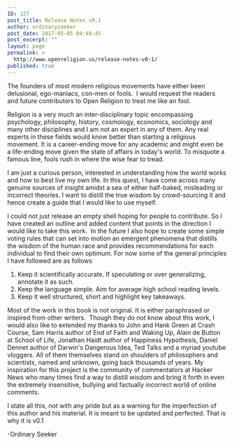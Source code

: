 ```yaml
---
ID: 127
post_title: Release Notes v0.1
author: ordinaryseeker
post_date: 2017-05-05 04:48:45
post_excerpt: ""
layout: page
permalink: >
  http://www.openreligion.us/release-notes-v0-1/
published: true
---
```

The founders of most modern religious movements have either been delusional, ego-maniacs, con-men or fools.  I would request the readers and future contributors to Open Religion to treat me like an fool.

Religion is a very much an inter-disciplinary topic encompassing psychology, philosophy, history, cosmology, economics, sociology and many other disciplines and I am not an expert in any of them. Any real experts in these fields would know better than starting a religious movement. It is a career-ending move for any academic and might even be a life-ending move given the state of affairs in today's world. To misquote a famous line, fools rush in where the wise fear to tread.

I am just a curious person, interested in understanding how the world works and how to best live my own life. In this quest, I have come across many genuine sources of insight amidst a sea of either half-baked, misleading or incorrect theories. I want to distill the true wisdom by crowd-sourcing it and hence create a guide that I would like to use myself.

I could not just release an empty shell hoping for people to contribute. So I have created an outline and added content that points in the direction I would like to take this work.  In the future I also hope to create some simple voting rules that can set into motion an emergent phenomena that distills the wisdom of the human race and provides recommendations for each individual to find their own optimum. For now some of the general principles I have followed are as follows
<ol>
 	<li>Keep it scientifically accurate. If speculating or over generalizing, annotate it as such.</li>
 	<li>Keep the language simple. Aim for average high school reading levels.</li>
 	<li>Keep it well structured, short and highlight key takeaways.</li>
</ol>
Most of the work in this book is not original. It is either paraphrased or inspired from other writers.  Though they do not know about this work, I would also like to extended my thanks to John and Hank Green at Crash Course, Sam Harris author of End of Faith and Waking Up, Alain de Button at School of Life, Jonathan Haidt author of Happiness Hypothesis, Daniel Dennet author of Darwin's Dangerous Idea, Ted Talks and a myriad youtube vloggers. All of them themselves stand on shoulders of philosophers and scientists, named and unknown, going back thousands of years. My inspiration for this project is the community of commentators at Hacker News who many times find a way to distill wisdom and bring it forth in even the extremely insensitive, bullying and factually incorrect world of online comments.

I state all this, not with any pride but as a warning for the imperfection of this author and his material. It is meant to be updated and perfected. That is why it is v0.1

-Ordinary Seeker